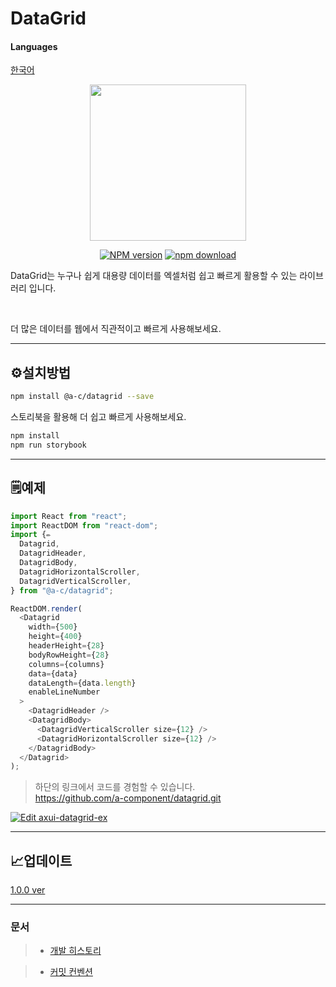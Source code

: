 # DataGrid

#### Languages

[한국어](https://github.com/axis-42/datagrid/blob/docs/README.ko.md)

<p align="center">
<img src="https://user-images.githubusercontent.com/62472550/143730838-2ab6f7f8-10be-489a-89e5-3117b08ae860.png"  width="250" height="250">
</p>

<div align="center">

[![NPM version][npm-image]][npm-url] [![npm download][download-image]][download-url]

[npm-image]: https://img.shields.io/npm/v/@a-c/datagrid
[npm-url]: https://www.npmjs.com/package/@a-c/datagrid
[download-image]: https://img.shields.io/npm/dw/@a-c/datagrid
[download-url]: https://www.npmjs.com/package/@a-c/datagrid

</div>

DataGrid는 누구나 쉽게 대용량 데이터를 엑셀처럼 쉽고 빠르게 활용할 수 있는 라이브러리 입니다.

<br/>

더 많은 데이터를 웹에서 직관적이고 빠르게 사용해보세요.

<hr />

## **⚙️설치방법**

```bash
npm install @a-c/datagrid --save
```

스토리북을 활용해 더 쉽고 빠르게 사용해보세요.

```bash
npm install
npm run storybook
```

<hr />

## **🗒예제**

```js
import React from "react";
import ReactDOM from "react-dom";
import {✏️
  Datagrid,
  DatagridHeader,
  DatagridBody,
  DatagridHorizontalScroller,
  DatagridVerticalScroller,
} from "@a-c/datagrid";

ReactDOM.render(
  <Datagrid
    width={500}
    height={400}
    headerHeight={28}
    bodyRowHeight={28}
    columns={columns}
    data={data}
    dataLength={data.length}
    enableLineNumber
  >
    <DatagridHeader />
    <DatagridBody>
      <DatagridVerticalScroller size={12} />
      <DatagridHorizontalScroller size={12} />
    </DatagridBody>
  </Datagrid>
);
```

> 하단의 링크에서 코드를 경험할 수 있습니다.
> <br />
> https://github.com/a-component/datagrid.git

[![Edit axui-datagrid-ex](https://codesandbox.io/static/img/play-codesandbox.svg)](https://codesandbox.io/s/affectionate-boyd-r3y7r?fontsize=14&hidenavigation=1&theme=dark)

<hr />

## **📈업데이트**

[1.0.0 ver](https://www.notion.so/innohack/1-0-0-ver-2021-11-28-e4cdac234ee946489804e06f476ce881)

<hr />

### 문서

> - [개발 히스토리](https://medium.com/chequer/react-datagrid-component-%EC%A0%9C%EC%9E%91%EA%B8%B0-with-es6-typescript-4efcbfe1b442)

> - [커밋 컨벤션](https://www.notion.so/git-commit-convention-54cf3d86e53840c9b8613df73d067267)
